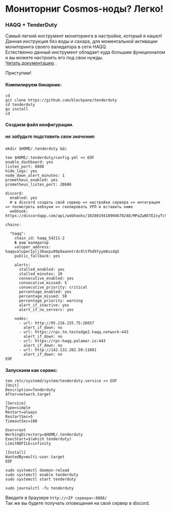 
# Мониторниг Cosmos-ноды? Легко!

### **HAQQ + TenderDuty**
Самый легкий инструмент мониторинга в настройке, который я нашел!  
Данная инструкция без воды и сахара, для моментальной активации мониторинга своего валидатора в сети HAQQ.  
Естественно данный инструмент обладает куда большим функционалом и вы можете настроить его под свои нужды.  
[Читать документацию](https://github.com/blockpane/tenderduty/tree/main/docs) .

Приступим!

#### Компилируем бинарник:
```plaintext
cd
git clone https://github.com/blockpane/tenderduty
cd tenderduty
go install
cd
```

#### Создаем файл конфигурации. 
##### не забудьте подставить свои значения:
```plaintext
mkdir $HOME/.tenderduty &&\

tee $HOME/.tenderduty/config.yml << EOF
enable_dashboard: yes
listen_port: 8888
hide_logs: yes
node_down_alert_minutes: 1
prometheus_enabled: yes
prometheus_listen_port: 28686

discord:
  enabled: yes
  # в discord создать свой сервер => настройки сервера => интеграция => посмотреть вебхуки => скопировать УРЛ и вставить ниже
  webhook: https://discordapp.com/api/webhooks/1028019418904670248/MPaZwN5TE2xyTcSazVetcyHvPeFmLfvLYPSmYWb6Ak4ARl0yu7htJm

chains:

  "haqq":
    chain_id: haqq_54211-2
    № ваш валидатор
    valoper_address: haqqvaloper1ylj36axpu99p9aanetr4c9ltfhd97yym8xzdq5
    public_fallback: yes

    alerts:
      stalled_enabled: yes
      stalled_minutes: 10
      consecutive_enabled: yes
      consecutive_missed: 5
      consecutive_priority: critical
      percentage_enabled: yes
      percentage_missed: 50
      percentage_priority: warning
      alert_if_inactive: yes
      alert_if_no_servers: yes

    nodes:
      - url: http://95.216.155.75:26657
        alert_if_down: no
      - url: https://rpc.tm.testedge2.haqq.network:443
        alert_if_down: no
      - url: https://rpc-haqq.palamar.io:443
        alert_if_down: no
      - url: http://142.132.202.50:11601
        alert_if_down: no   
EOF
```

#### Запускаем как сервис:
```plaintext
tee /etc/systemd/system/tenderduty.service << EOF
[Unit]
Description=Tenderduty
After=network.target

[Service]
Type=simple
Restart=always
RestartSec=5
TimeoutSec=180

User=root
WorkingDirectory=$HOME/.tenderduty
ExecStart=$(which tenderduty)
LimitNOFILE=infinity

[Install]
WantedBy=multi-user.target
EOF

sudo systemctl daemon-reload
sudo systemctl enable tenderduty
sudo systemctl start tenderduty

sudo journalctl -fu tenderduty
```

Введите в браузере  `http://<IP сервера>:8888/`  
Так же вы будете получать оповещения на свой сервер в discord.
